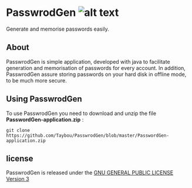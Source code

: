 # PasswrodGen ![alt text][PasswrodGen-logo]
Generate and memorise passwords easily.

## About
PasswrodGen is simple application, developed with java to facilitate generation and memorisation of passwords for every account. In addition, PasswrodGen assure storing passwords on your hard disk in offline mode, to be much more secure.

## Using PasswrodGen
To use PasswrodGen you need to download and unzip the file **PasswordGen-application.zip** : 
```shell
git clone https://github.com/Taybou/PasswrodGen/blob/master/PasswordGen-application.zip
```

## license
PasswrodGen is released under the [GNU GENERAL PUBLIC LICENSE Version 3][gplv3]


[PasswrodGen-logo]: https://github.com/Taybou/PasswrodGen/blob/master/src/img/logo.png "PasswrodGen Logo"
[gplv3]: http://www.gnu.org/licenses/gpl.html



